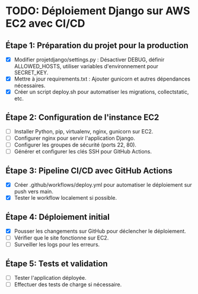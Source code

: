 # TODO: Déploiement Django sur AWS EC2 avec CI/CD

## Étape 1: Préparation du projet pour la production
- [x] Modifier projetdjango/settings.py : Désactiver DEBUG, définir ALLOWED_HOSTS, utiliser variables d'environnement pour SECRET_KEY.
- [x] Mettre à jour requirements.txt : Ajouter gunicorn et autres dépendances nécessaires.
- [x] Créer un script deploy.sh pour automatiser les migrations, collectstatic, etc.

## Étape 2: Configuration de l'instance EC2
- [ ] Installer Python, pip, virtualenv, nginx, gunicorn sur EC2.
- [ ] Configurer nginx pour servir l'application Django.
- [ ] Configurer les groupes de sécurité (ports 22, 80).
- [ ] Générer et configurer les clés SSH pour GitHub Actions.

## Étape 3: Pipeline CI/CD avec GitHub Actions
- [x] Créer .github/workflows/deploy.yml pour automatiser le déploiement sur push vers main.
- [x] Tester le workflow localement si possible.

## Étape 4: Déploiement initial
- [x] Pousser les changements sur GitHub pour déclencher le déploiement.
- [ ] Vérifier que le site fonctionne sur EC2.
- [ ] Surveiller les logs pour les erreurs.

## Étape 5: Tests et validation
- [ ] Tester l'application déployée.
- [ ] Effectuer des tests de charge si nécessaire.

